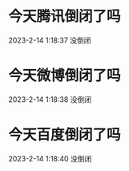 # 今天腾讯倒闭了吗

2023-2-14 1:18:37 没倒闭

# 今天微博倒闭了吗

2023-2-14 1:18:38 没倒闭

# 今天百度倒闭了吗

2023-2-14 1:18:40 没倒闭

